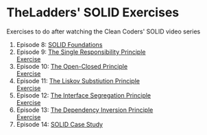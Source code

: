TheLadders' SOLID Exercises
===============

Exercises to do after watching the Clean Coders' SOLID video series

1.  Episode 8:  [SOLID Foundations](https://cleancoders.com/episode/clean-code-episode-8)
1.  Episode 9:  [The Single Responsibility Principle](https://cleancoders.com/episode/clean-code-episode-9)  
[Exercise](https://github.com/wislocki/solid-exercises/tree/master/The-Single-Responsibility-Principle)
1.  Episode 10: [The Open-Closed Principle](https://cleancoders.com/episode/clean-code-episode-10)  
[Exercise](https://github.com/wislocki/solid-exercises/tree/master/The-Open-Closed-Principle)
1.  Episode 11: [The Liskov Substiution Principle](https://cleancoders.com/episode/clean-code-episode-11)  
[Exercise](https://github.com/wislocki/solid-exercises/tree/master/The-Liskov-Substitution-Principle)
1.  Episode 12: [The Interface Segregation Principle](https://cleancoders.com/episode/clean-code-episode-12)  
[Exercise](https://github.com/wislocki/solid-exercises/tree/master/The-Interface-Segregation-Principle)
1. Episode 13: [The Dependency Inversion Principle](https://cleancoders.com/episode/clean-code-episode-13)  
[Exercise](https://github.com/wislocki/solid-exercises/tree/master/The-Dependency-Inversion-Principle)
1. Episode 14: [SOLID Case Study](https://cleancoders.com/episode/clean-code-episode-14)
